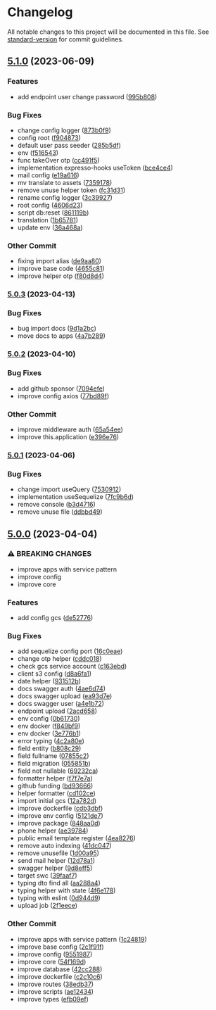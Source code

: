 # Changelog

All notable changes to this project will be documented in this file. See [standard-version](https://github.com/conventional-changelog/standard-version) for commit guidelines.

## [5.1.0](https://github.com/masb0ymas/expresso-sequelize/compare/v5.0.3...v5.1.0) (2023-06-09)


### Features

* add endpoint user change password ([995b808](https://github.com/masb0ymas/expresso-sequelize/commit/995b808feece036c519411ca677053d580a15565))


### Bug Fixes

* change config logger ([873b0f9](https://github.com/masb0ymas/expresso-sequelize/commit/873b0f9c32bde34592185c20970b53cb821867eb))
* config root ([f904873](https://github.com/masb0ymas/expresso-sequelize/commit/f9048733b54c1fce8a9b60ef9b9c84ee427c9713))
* default user pass seeder ([285b5df](https://github.com/masb0ymas/expresso-sequelize/commit/285b5dfba6a13d09bd129f546b147f9a4179bea3))
* env ([f516543](https://github.com/masb0ymas/expresso-sequelize/commit/f516543c2863296845611ff3394dc753e61046bf))
* func takeOver otp ([cc491f5](https://github.com/masb0ymas/expresso-sequelize/commit/cc491f59b1709faaa044c86354a528fbfb26404b))
* implementation expresso-hooks useToken ([bce4ce4](https://github.com/masb0ymas/expresso-sequelize/commit/bce4ce487c1733d60289ec05cdc57bdcc36c8dba))
* mail config ([e19a616](https://github.com/masb0ymas/expresso-sequelize/commit/e19a616532e030855c3d2d0dc64d4e09cb4a7498))
* mv translate to assets ([7359178](https://github.com/masb0ymas/expresso-sequelize/commit/735917806b8a98751f925cf01ed9a3975a8e80fd))
* remove unuse helper token ([fc31d31](https://github.com/masb0ymas/expresso-sequelize/commit/fc31d31f81d98ddca47ee27b17e32dbb1b77e8fd))
* rename config logger ([3c39927](https://github.com/masb0ymas/expresso-sequelize/commit/3c399275b0af4c070673b42b6b8af8d1063b8b4c))
* root config ([4606d23](https://github.com/masb0ymas/expresso-sequelize/commit/4606d2366f859b0256c81df29f8ce34194ed000b))
* script db:reset ([861119b](https://github.com/masb0ymas/expresso-sequelize/commit/861119b01bdf925656bc62acb93ea38384edea56))
* translation ([1b65781](https://github.com/masb0ymas/expresso-sequelize/commit/1b65781c9085bbf4c39026aeed783ca81e37ab1d))
* update env ([36a468a](https://github.com/masb0ymas/expresso-sequelize/commit/36a468aa63aa4f1581221cb346d51f0e3674b349))


### Other Commit

* fixing import alias ([de9aa80](https://github.com/masb0ymas/expresso-sequelize/commit/de9aa8074c9258d7517e66ee58125397cc60ecb3))
* improve base code ([4655c81](https://github.com/masb0ymas/expresso-sequelize/commit/4655c8123c7bc6c459d61ab540b903577ae69232))
* improve helper otp ([f80d8d4](https://github.com/masb0ymas/expresso-sequelize/commit/f80d8d4e597cc45e8e33b8804c3a568f2b5c8b84))

### [5.0.3](https://github.com/masb0ymas/expresso-sequelize/compare/v5.0.2...v5.0.3) (2023-04-13)


### Bug Fixes

* bug import docs ([9d1a2bc](https://github.com/masb0ymas/expresso-sequelize/commit/9d1a2bc2d7acd8b4e6ea97e588d9102d2e44ab0f))
* move docs to apps ([4a7b289](https://github.com/masb0ymas/expresso-sequelize/commit/4a7b289ca0c66b938b7c7a58da7b5ab1f3379492))

### [5.0.2](https://github.com/masb0ymas/expresso-sequelize/compare/v5.0.1...v5.0.2) (2023-04-10)


### Bug Fixes

* add github sponsor ([7094efe](https://github.com/masb0ymas/expresso-sequelize/commit/7094efe44dbdad2333481ea90835daf42229c7e5))
* improve config axios ([77bd89f](https://github.com/masb0ymas/expresso-sequelize/commit/77bd89f0ac045ca18fbeb590ed8a8b0084d506c5))


### Other Commit

* improve middleware auth ([65a54ee](https://github.com/masb0ymas/expresso-sequelize/commit/65a54ee6dae2150cd3d63feb7b4063bb78506bd8))
* improve this.application ([e396e76](https://github.com/masb0ymas/expresso-sequelize/commit/e396e76c22a9f763acba6b148c7416c77d7c75e9))

### [5.0.1](https://github.com/masb0ymas/expresso-sequelize/compare/v5.0.0...v5.0.1) (2023-04-06)


### Bug Fixes

* change import useQuery ([7530912](https://github.com/masb0ymas/expresso-sequelize/commit/7530912503c236580956f144edd012223bd5f3e3))
* implementation useSequelize ([7fc9b6d](https://github.com/masb0ymas/expresso-sequelize/commit/7fc9b6dc1bc2bd5727654afc9cfbb6d44d09e51d))
* remove console ([b3d4716](https://github.com/masb0ymas/expresso-sequelize/commit/b3d4716a088e1d892a5a7e935c24cc3f71ba6abf))
* remove unuse file ([ddbbd49](https://github.com/masb0ymas/expresso-sequelize/commit/ddbbd49178963b0047383914fc55618a254a2c8c))

## [5.0.0](https://github.com/masb0ymas/expresso-sequelize/compare/v4.1.1...v5.0.0) (2023-04-04)


### ⚠ BREAKING CHANGES

* improve apps with service pattern
* improve config
* improve core

### Features

* add config gcs ([de52776](https://github.com/masb0ymas/expresso-sequelize/commit/de52776556177d5892f2b5169fbaf1215452a979))


### Bug Fixes

* add sequelize config port ([16c0eae](https://github.com/masb0ymas/expresso-sequelize/commit/16c0eae59239f7f71d5289be00e79528de2e8048))
* change otp helper ([cddc018](https://github.com/masb0ymas/expresso-sequelize/commit/cddc018dca54e98e20dad3b481e21884b40c22b2))
* check gcs service account ([c163ebd](https://github.com/masb0ymas/expresso-sequelize/commit/c163ebdc9446a78dc721dbed2e832be39357fe80))
* client s3 config ([d8a6fa1](https://github.com/masb0ymas/expresso-sequelize/commit/d8a6fa1886a21c4588635343350c10ea4ec55087))
* date helper ([931512b](https://github.com/masb0ymas/expresso-sequelize/commit/931512b53bf9971df79d8a9b9ca5e363a358f3e3))
* docs swagger auth ([4ae6d74](https://github.com/masb0ymas/expresso-sequelize/commit/4ae6d743611e711853c544d5d39592120c394f55))
* docs swagger upload ([ea93d7e](https://github.com/masb0ymas/expresso-sequelize/commit/ea93d7ed40a49bd7c1049dddbbe139a4daaf876b))
* docs swagger user ([a4e1b72](https://github.com/masb0ymas/expresso-sequelize/commit/a4e1b72eabb70777a9ad2434f8b6984a1fa8ee4d))
* endpoint upload ([2acd658](https://github.com/masb0ymas/expresso-sequelize/commit/2acd65809c8fb30ae9cbaf9c56233f4a81a18357))
* env config ([0b61730](https://github.com/masb0ymas/expresso-sequelize/commit/0b617300108b4d09cfdab106c85f085a5c638625))
* env docker ([f849bf9](https://github.com/masb0ymas/expresso-sequelize/commit/f849bf9a5bfe473e13194e43a6968a16edd48844))
* env docker ([3e776b1](https://github.com/masb0ymas/expresso-sequelize/commit/3e776b1e3975521c41eb1e96d9247d7d89389466))
* error typing ([4c2a80e](https://github.com/masb0ymas/expresso-sequelize/commit/4c2a80e59b114d8cdf81ec97ab9cb5a5381f3959))
* field entity ([b808c29](https://github.com/masb0ymas/expresso-sequelize/commit/b808c2945345b0fbc4f6f529c4f980bad7ae3827))
* field fullname ([07855c2](https://github.com/masb0ymas/expresso-sequelize/commit/07855c25e1a42c310ea0068da018dcb68fedde35))
* field migration ([055851b](https://github.com/masb0ymas/expresso-sequelize/commit/055851bc866f0d209ea213f4f58a5a2cfb23c6e8))
* field not nullable ([69232ca](https://github.com/masb0ymas/expresso-sequelize/commit/69232ca2edad387b885f97210915af37a484573a))
* formatter helper ([f7f7e7a](https://github.com/masb0ymas/expresso-sequelize/commit/f7f7e7a297760c91fd40b363a18f746d0a063de7))
* github funding ([bd93666](https://github.com/masb0ymas/expresso-sequelize/commit/bd936665b1a65037bde5503a8f52df6018b009e5))
* helper formatter ([cd102ce](https://github.com/masb0ymas/expresso-sequelize/commit/cd102ce960a869590ee7c6c62fd3f4cd39a66aad))
* import initial gcs ([12a782d](https://github.com/masb0ymas/expresso-sequelize/commit/12a782d7bd6588af771df36905e75d5276a30eb6))
* improve dockerfile ([cdb3dbf](https://github.com/masb0ymas/expresso-sequelize/commit/cdb3dbf13058ce4cb088ab5c41d6890128b882ab))
* improve env config ([5121de7](https://github.com/masb0ymas/expresso-sequelize/commit/5121de71dd480fe33aea3146c86ef072daee7dd5))
* improve package ([848aa0d](https://github.com/masb0ymas/expresso-sequelize/commit/848aa0d26d7b60f5240f9eb97cb227d8c1fd39ff))
* phone helper ([ae39784](https://github.com/masb0ymas/expresso-sequelize/commit/ae39784234a57959482113929c943e9357051509))
* public email template register ([4ea8276](https://github.com/masb0ymas/expresso-sequelize/commit/4ea8276b26e29b3a7f42fc8b09d7c0c093bfa503))
* remove auto indexing ([41dc047](https://github.com/masb0ymas/expresso-sequelize/commit/41dc0477dbc6882b48b7837e5a907e02dc4993ab))
* remove unusefile ([1d00a95](https://github.com/masb0ymas/expresso-sequelize/commit/1d00a959e5450df6c77ca5eef8e43f40c5614c01))
* send mail helper ([12d78a1](https://github.com/masb0ymas/expresso-sequelize/commit/12d78a1db16ccba0af74620c5a427e35ab5095ed))
* swagger helper ([9d8eff5](https://github.com/masb0ymas/expresso-sequelize/commit/9d8eff51f5243ae8a15407d996254d054bff1575))
* target swc ([39faaf7](https://github.com/masb0ymas/expresso-sequelize/commit/39faaf79c81b6bc68dfc53582a377d36d76aaed3))
* typing dto find all ([aa288a4](https://github.com/masb0ymas/expresso-sequelize/commit/aa288a4b0f35be7e22313c04a5d3512ecccd0a71))
* typing helper with state ([4f6e178](https://github.com/masb0ymas/expresso-sequelize/commit/4f6e17853cefefea8eb6d65f135da1817c9b1630))
* typing with eslint ([0d944d9](https://github.com/masb0ymas/expresso-sequelize/commit/0d944d9cb00a60a087634d3eea016e7880004671))
* upload job ([2f1eece](https://github.com/masb0ymas/expresso-sequelize/commit/2f1eece524495df4691ea0fed0af3b80313cbe23))


### Other Commit

* improve apps with service pattern ([1c24819](https://github.com/masb0ymas/expresso-sequelize/commit/1c24819d7a735449107b756495fe38319faa0472))
* improve base config ([2c1f91f](https://github.com/masb0ymas/expresso-sequelize/commit/2c1f91f33ce8d6b314ff9ce3cc766c802c6553e2))
* improve config ([9551987](https://github.com/masb0ymas/expresso-sequelize/commit/9551987c425c7eb36f88d940ec563c7d7ab64269))
* improve core ([54f169d](https://github.com/masb0ymas/expresso-sequelize/commit/54f169da3556c8382ee7d5064e4a78272e3b4949))
* improve database ([42cc288](https://github.com/masb0ymas/expresso-sequelize/commit/42cc288b4752148e04ad7af26b983bdf8e69ea76))
* improve dockerfile ([c2c10c6](https://github.com/masb0ymas/expresso-sequelize/commit/c2c10c683747bc7706fd54d02166f691ee38e499))
* improve routes ([38edb37](https://github.com/masb0ymas/expresso-sequelize/commit/38edb3704e7582ca11ff07cdd0764c0e836cb4d4))
* improve scripts ([ae12434](https://github.com/masb0ymas/expresso-sequelize/commit/ae1243456a2693754af18381d38538daab0c9f3c))
* improve types ([efb09ef](https://github.com/masb0ymas/expresso-sequelize/commit/efb09ef9c2fdff908ee4ae9911d10b55866a673d))
